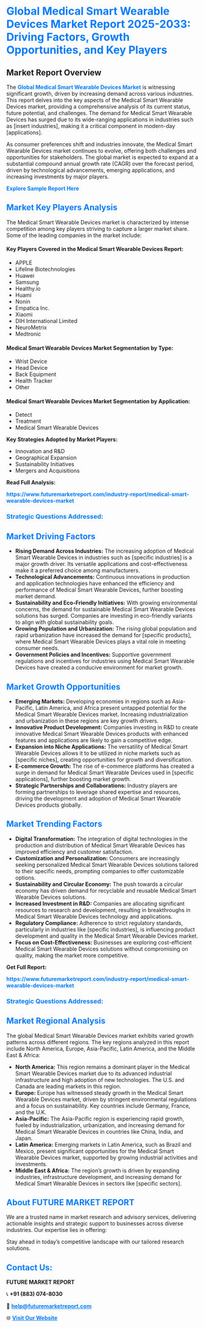 <h1 style="color: #007BFF;">Global Medical Smart Wearable Devices Market Report 2025-2033: Driving Factors, Growth Opportunities, and Key Players</h1>

<section id="overview">
<h2>Market Report Overview</h2>
<p>The <a href="https://www.futuremarketreport.com/industry-report/medical-smart-wearable-devices-market" style="color: #007BFF; text-decoration: none;"><strong>Global Medical Smart Wearable Devices Market</strong></a> is witnessing significant growth, driven by increasing demand across various industries. This report delves into the key aspects of the Medical Smart Wearable Devices market, providing a comprehensive analysis of its current status, future potential, and challenges. The demand for Medical Smart Wearable Devices has surged due to its wide-ranging applications in industries such as [insert industries], making it a critical component in modern-day [applications].</p>
<p>As consumer preferences shift and industries innovate, the Medical Smart Wearable Devices market continues to evolve, offering both challenges and opportunities for stakeholders. The global market is expected to expand at a substantial compound annual growth rate (CAGR) over the forecast period, driven by technological advancements, emerging applications, and increasing investments by major players.</p>
</section>

<section id="overview">
<p><a href="https://www.futuremarketreport.com/request-sample/reportId=122990" style="color: #007BFF; text-decoration: none;"><strong>Explore Sample Report Here</strong></a></p>
</section>

<section id="key-players">
<h2 style="color: #007BFF;">Market Key Players Analysis</h2>
<p>The Medical Smart Wearable Devices market is characterized by intense competition among key players striving to capture a larger market share. Some of the leading companies in the market include:</p>
<h4>Key Players Covered in the Medical Smart Wearable Devices Report:</h4>
<ul><li>APPLE</li><li>Lifeline Biotechnologies</li><li>Huawei</li><li>Samsung</li><li>Healthy.io</li><li>Huami</li><li>Nonin</li><li>Empatica Inc.</li><li>Xiaomi</li><li>DIH International Limited</li><li>NeuroMetrix</li><li>Medtronic</li></ul>
<h4>Medical Smart Wearable Devices Market Segmentation by Type:</h4>
<ul><li>Wrist Device</li><li>Head Device</li><li>Back Equipment</li><li>Health Tracker</li><li>Other</li></ul>

<h4>Medical Smart Wearable Devices Market Segmentation by Application:</h4>
<ul><li>Detect</li><li>Treatment</li><li>Medical Smart Wearable Devices</li></ul>
<p><strong>Key Strategies Adopted by Market Players:</strong></p>
<ul>
<li>Innovation and R&D</li>
<li>Geographical Expansion</li>
<li>Sustainability Initiatives</li>
<li>Mergers and Acquisitions</li>
</ul>
</section>

<section>
<p><strong>Read Full Analysis: </strong></p><a href="https://www.futuremarketreport.com/industry-report/medical-smart-wearable-devices-market" style="color: #007BFF; text-decoration: none;"><strong>https://www.futuremarketreport.com/industry-report/medical-smart-wearable-devices-market</strong></a>
<h3 style="color: #007BFF;">Strategic Questions Addressed:</h3>
</section>

<section id="driving-factors">
<h2 style="color: #007BFF;">Market Driving Factors</h2>
<ul>
<li><strong>Rising Demand Across Industries:</strong> The increasing adoption of Medical Smart Wearable Devices in industries such as [specific industries] is a major growth driver. Its versatile applications and cost-effectiveness make it a preferred choice among manufacturers.</li>
<li><strong>Technological Advancements:</strong> Continuous innovations in production and application technologies have enhanced the efficiency and performance of Medical Smart Wearable Devices, further boosting market demand.</li>
<li><strong>Sustainability and Eco-Friendly Initiatives:</strong> With growing environmental concerns, the demand for sustainable Medical Smart Wearable Devices solutions has surged. Companies are investing in eco-friendly variants to align with global sustainability goals.</li>
<li><strong>Growing Population and Urbanization:</strong> The rising global population and rapid urbanization have increased the demand for [specific products], where Medical Smart Wearable Devices plays a vital role in meeting consumer needs.</li>
<li><strong>Government Policies and Incentives:</strong> Supportive government regulations and incentives for industries using Medical Smart Wearable Devices have created a conducive environment for market growth.</li>
</ul>
</section>

<section id="growth-opportunities">
<h2 style="color: #007BFF;">Market Growth Opportunities</h2>
<ul>
<li><strong>Emerging Markets:</strong> Developing economies in regions such as Asia-Pacific, Latin America, and Africa present untapped potential for the Medical Smart Wearable Devices market. Increasing industrialization and urbanization in these regions are key growth drivers.</li>
<li><strong>Innovative Product Development:</strong> Companies investing in R&D to create innovative Medical Smart Wearable Devices products with enhanced features and applications are likely to gain a competitive edge.</li>
<li><strong>Expansion into Niche Applications:</strong> The versatility of Medical Smart Wearable Devices allows it to be utilized in niche markets such as [specific niches], creating opportunities for growth and diversification.</li>
<li><strong>E-commerce Growth:</strong> The rise of e-commerce platforms has created a surge in demand for Medical Smart Wearable Devices used in [specific applications], further boosting market growth.</li>
<li><strong>Strategic Partnerships and Collaborations:</strong> Industry players are forming partnerships to leverage shared expertise and resources, driving the development and adoption of Medical Smart Wearable Devices products globally.</li>
</ul>
</section>

<section id="trending-factors">
<h2 style="color: #007BFF;">Market Trending Factors</h2>
<ul>
<li><strong>Digital Transformation:</strong> The integration of digital technologies in the production and distribution of Medical Smart Wearable Devices has improved efficiency and customer satisfaction.</li>
<li><strong>Customization and Personalization:</strong> Consumers are increasingly seeking personalized Medical Smart Wearable Devices solutions tailored to their specific needs, prompting companies to offer customizable options.</li>
<li><strong>Sustainability and Circular Economy:</strong> The push towards a circular economy has driven demand for recyclable and reusable Medical Smart Wearable Devices solutions.</li>
<li><strong>Increased Investment in R&D:</strong> Companies are allocating significant resources to research and development, resulting in breakthroughs in Medical Smart Wearable Devices technology and applications.</li>
<li><strong>Regulatory Compliance:</strong> Adherence to strict regulatory standards, particularly in industries like [specific industries], is influencing product development and quality in the Medical Smart Wearable Devices market.</li>
<li><strong>Focus on Cost-Effectiveness:</strong> Businesses are exploring cost-efficient Medical Smart Wearable Devices solutions without compromising on quality, making the market more competitive.</li>
</ul>
</section>

<section>
<p><strong>Get Full Report: </strong></p><a href="https://www.futuremarketreport.com/industry-report/medical-smart-wearable-devices-market" style="color: #007BFF; text-decoration: none;"><strong>https://www.futuremarketreport.com/industry-report/medical-smart-wearable-devices-market</strong></a>
<h3 style="color: #007BFF;">Strategic Questions Addressed:</h3>
</section>


<section id="regional-analysis">
<h2 style="color: #007BFF;">Market Regional Analysis</h2>
<p>The global Medical Smart Wearable Devices market exhibits varied growth patterns across different regions. The key regions analyzed in this report include North America, Europe, Asia-Pacific, Latin America, and the Middle East & Africa:</p>
<ul>
<li><strong>North America:</strong> This region remains a dominant player in the Medical Smart Wearable Devices market due to its advanced industrial infrastructure and high adoption of new technologies. The U.S. and Canada are leading markets in this region.</li>
<li><strong>Europe:</strong> Europe has witnessed steady growth in the Medical Smart Wearable Devices market, driven by stringent environmental regulations and a focus on sustainability. Key countries include Germany, France, and the U.K.</li>
<li><strong>Asia-Pacific:</strong> The Asia-Pacific region is experiencing rapid growth, fueled by industrialization, urbanization, and increasing demand for Medical Smart Wearable Devices in countries like China, India, and Japan.</li>
<li><strong>Latin America:</strong> Emerging markets in Latin America, such as Brazil and Mexico, present significant opportunities for the Medical Smart Wearable Devices market, supported by growing industrial activities and investments.</li>
<li><strong>Middle East & Africa:</strong> The region’s growth is driven by expanding industries, infrastructure development, and increasing demand for Medical Smart Wearable Devices in sectors like [specific sectors].</li>
</ul>
</section>

<footer>
<h2 style="color: #007BFF;">About FUTURE MARKET REPORT</h2>
<p>We are a trusted name in market research and advisory services, delivering actionable insights and strategic support to businesses across diverse industries. Our expertise lies in offering:</p>

<p>Stay ahead in today’s competitive landscape with our tailored research solutions.</p>

<h2 style="color: #007BFF;">Contact Us:</h2>
<p><strong>FUTURE MARKET REPORT</strong></p>
<p>📞 <strong>+91 (883) 074-8030</strong></p>
<p>📧 <strong><a href="mailto:help@futuremarketreport.com" style="color: #007BFF;">help@futuremarketreport.com</a></strong></p>
<p>🌐 <strong><a href="https://www.futuremarketreport.com/" style="color: #007BFF;">Visit Our Website</a></strong></p>
</footer>